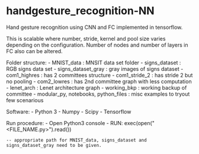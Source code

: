 # handgesture_recognition-NN
Hand gesture recognition using CNN and FC implemented in tensorflow.

This is scalable where number, stride, kernel and pool size varies depending on the configuration. 
Number of nodes and number of layers in FC also can be altered.

Folder structure:
	- MNIST_data			: MNSIT data set folder
	- signs_dataset			: RGB signs data set
	- signs_dataset_gray	: gray images of signs dataset
    - com1_highres  		: has 2 committees structure
    - com1_stride_2 		: has stride 2 but no pooling
    - com2_lowres   		: has 2nd committee graph with less computation
    - lenet_arch    		: Lenet architecture graph
    - working_bkp   		: working backup of committee
	- modular_py, notebooks, python_files    : misc examples to tryout few scenarious


Software:
    - Python 3
    - Numpy
    - Scipy
    - Tensorflow


Run procedure:
    - Open Python3 console
    - RUN: exec(open("<FILE_NAME.py>").read())
	
	-- appropriate path for MNIST_data, signs_dataset and signs_dataset_gray need to be given.
	